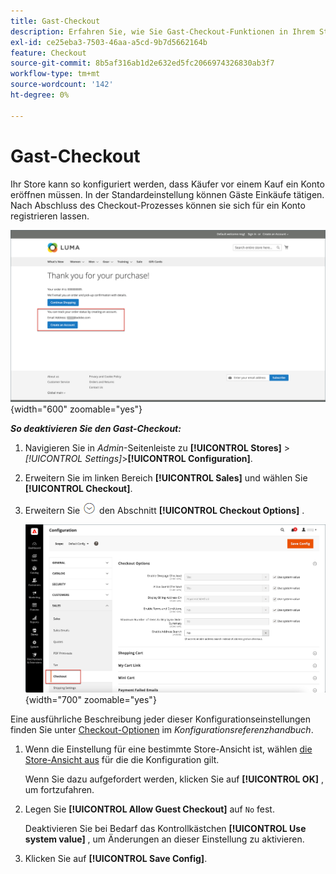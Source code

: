 ```yaml
---
title: Gast-Checkout
description: Erfahren Sie, wie Sie Gast-Checkout-Funktionen in Ihrem Store aktivieren.
exl-id: ce25eba3-7503-46aa-a5cd-9b7d5662164b
feature: Checkout
source-git-commit: 8b5af316ab1d2e632ed5fc2066974326830ab3f7
workflow-type: tm+mt
source-wordcount: '142'
ht-degree: 0%

---
```


# Gast-Checkout

Ihr Store kann so konfiguriert werden, dass Käufer vor einem Kauf ein Konto eröffnen müssen. In der Standardeinstellung können Gäste Einkäufe tätigen. Nach Abschluss des Checkout-Prozesses können sie sich für ein Konto registrieren lassen.

![Der Luma-Store zeigt das Auschecken als Gast an](./assets/storefront-checkout-as-guest.png){width="600" zoomable="yes"}

**_So deaktivieren Sie den Gast-Checkout:_**

1. Navigieren Sie in _Admin_-Seitenleiste zu **[!UICONTROL Stores]** > _[!UICONTROL Settings]_>**[!UICONTROL Configuration]**.

1. Erweitern Sie im linken Bereich **[!UICONTROL Sales]** und wählen Sie **[!UICONTROL Checkout]**.

1. Erweitern Sie ![Erweiterungsauswahl](../assets/icon-display-expand.png) den Abschnitt **[!UICONTROL Checkout Options]** .

   ![Auf der Konfigurationsseite wurden die Checkout-Optionen erweitert](./assets/checkout-checkout-options.png){width="700" zoomable="yes"}

Eine ausführliche Beschreibung jeder dieser Konfigurationseinstellungen finden Sie unter [Checkout-Optionen](../configuration-reference/sales/checkout.md#checkout-options) im _Konfigurationsreferenzhandbuch_.

1. Wenn die Einstellung für eine bestimmte Store-Ansicht ist, wählen [die Store-Ansicht aus](../configuration-reference/scope-change.md#set-the-scope) für die die Konfiguration gilt.

   Wenn Sie dazu aufgefordert werden, klicken Sie auf **[!UICONTROL OK]** , um fortzufahren.

1. Legen Sie **[!UICONTROL Allow Guest Checkout]** auf `No` fest.

   Deaktivieren Sie bei Bedarf das Kontrollkästchen **[!UICONTROL Use system value]** , um Änderungen an dieser Einstellung zu aktivieren.

1. Klicken Sie auf **[!UICONTROL Save Config]**.
